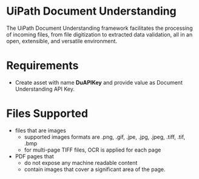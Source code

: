 # UiPath Document Understanding

The UiPath Document Understanding framework facilitates the processing of incoming files, from file digitization to extracted data validation, all in an open, extensible, and versatile environment.

# Requirements
- Create asset with name **DuAPIKey**  and provide value as Document Understanding API Key.

# Files Supported
-   files that are images
    -   supported images formats are .png, .gif, .jpe, .jpg, .jpeg, .tiff, .tif, .bmp
    -   for multi-page TIFF files, OCR is applied for each page
-   PDF pages that
    -   do not expose any machine readable content
    -   contain images that cover a significant area of the page.